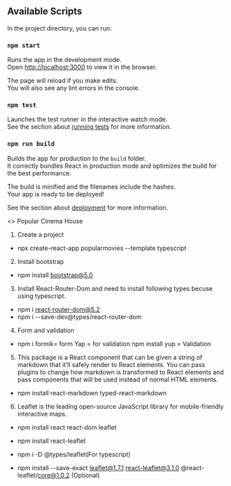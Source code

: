 ## Available Scripts

In the project directory, you can run:

### `npm start`

Runs the app in the development mode.\
Open [http://localhost:3000](http://localhost:3000) to view it in the browser.

The page will reload if you make edits.\
You will also see any lint errors in the console.

### `npm test`

Launches the test runner in the interactive watch mode.\
See the section about [running tests](https://facebook.github.io/create-react-app/docs/running-tests) for more information.

### `npm run build`

Builds the app for production to the `build` folder.\
It correctly bundles React in production mode and optimizes the build for the best performance.

The build is minified and the filenames include the hashes.\
Your app is ready to be deployed!

See the section about [deployment](https://facebook.github.io/create-react-app/docs/deployment) for more information.

<> Popular Cinema House
1. Create a project 
* npx create-react-app popularmovies --template typescript

2. Install bootstrap
* npm install bootstrap@5.0

3. Install React-Router-Dom and need to install following types becuse using typescript.
* npm i react-router-dom@5.2
* npm i --save-dev@types/react-router-dom

4. Form and validation
* npm i formik= form
Yap = for validation
npm install yup = Validation

5. This package is a React component that can be given a string of markdown that it’ll safely render to React elements. You can pass plugins to change how markdown is transformed to React elements and pass components that will be used instead of normal HTML elements.

* npm install react-markdown typed-react-markdown

6. Leaflet is the leading open-source JavaScript library for mobile-friendly interactive maps. 

* npm install react react-dom leaflet

*  npm install react-leaflet   

* npm i -D @types/leaflet(For typescript)

* npm install --save-exact leaflet@1.7.1 react-leaflet@3.1.0 @react-leaflet/core@1.0.2 (Optional)








